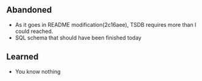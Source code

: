 ## Abandoned

* As it goes in README modification(2c16aee), TSDB requires more than I could reached.
* SQL schema that should have been finished today

## Learned

* You know nothing
